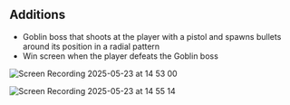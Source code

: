 ## Additions

- Goblin boss that shoots at the player with a pistol and spawns bullets around its position in a radial pattern
- Win screen when the player defeats the Goblin boss

![Screen Recording 2025-05-23 at 14 53 00](https://github.com/user-attachments/assets/579f5958-6b6a-4cf8-9153-f9d0f4b1f440)

![Screen Recording 2025-05-23 at 14 55 14](https://github.com/user-attachments/assets/fe87e8cd-14d2-4a68-b944-ba09f5a5d7b6)

